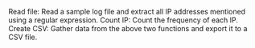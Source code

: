 Read file: Read a sample log file and extract all IP addresses mentioned using a regular expression.
Count IP: Count the frequency of each IP.
Create CSV: Gather data from the above two functions and export it to a CSV file.
